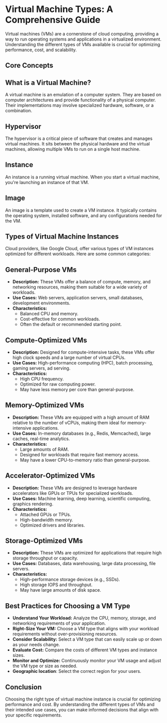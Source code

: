 # Virtual Machine Types: A Comprehensive Guide

Virtual machines (VMs) are a cornerstone of cloud computing, providing a way to run operating systems and applications in a virtualized environment. Understanding the different types of VMs available is crucial for optimizing performance, cost, and scalability.

## **Core Concepts**

## **What is a Virtual Machine?**

A virtual machine is an emulation of a computer system. They are based on computer architectures and provide functionality of a physical computer. Their implementations may involve specialized hardware, software, or a combination.

## **Hypervisor**

The hypervisor is a critical piece of software that creates and manages virtual machines. It sits between the physical hardware and the virtual machines, allowing multiple VMs to run on a single host machine.

## **Instance**

An instance is a running virtual machine. When you start a virtual machine, you're launching an instance of that VM.

## **Image**

An image is a template used to create a VM instance. It typically contains the operating system, installed software, and any configurations needed for the VM.

## **Types of Virtual Machine Instances**

Cloud providers, like Google Cloud, offer various types of VM instances optimized for different workloads. Here are some common categories:

## **General-Purpose VMs**

* **Description:** These VMs offer a balance of compute, memory, and networking resources, making them suitable for a wide variety of workloads.
* **Use Cases:** Web servers, application servers, small databases, development environments.
* **Characteristics:**
  * Balanced CPU and memory.
  * Cost-effective for common workloads.
  * Often the default or recommended starting point.

## **Compute-Optimized VMs**

* **Description:** Designed for compute-intensive tasks, these VMs offer high clock speeds and a large number of virtual CPUs.
* **Use Cases:** High-performance computing (HPC), batch processing, gaming servers, ad serving.
* **Characteristics:**
  * High CPU frequency.
  * Optimized for raw computing power.
  * May have less memory per core than general-purpose.

## **Memory-Optimized VMs**

* **Description:** These VMs are equipped with a high amount of RAM relative to the number of vCPUs, making them ideal for memory-intensive applications.
* **Use Cases:** In-memory databases (e.g., Redis, Memcached), large caches, real-time analytics.
* **Characteristics:**
  * Large amounts of RAM.
  * Designed for workloads that require fast memory access.
  * May have a lower CPU-to-memory ratio than general-purpose.

## **Accelerator-Optimized VMs**

* **Description:** These VMs are designed to leverage hardware accelerators like GPUs or TPUs for specialized workloads.
* **Use Cases:** Machine learning, deep learning, scientific computing, graphics rendering.
* **Characteristics:**
  * Attached GPUs or TPUs.
  * High-bandwidth memory.
  * Optimized drivers and libraries.

## **Storage-Optimized VMs**

* **Description:** These VMs are optimized for applications that require high storage throughput or capacity.
* **Use Cases:** Databases, data warehousing, large data processing, file servers.
* **Characteristics:**
  * High-performance storage devices (e.g., SSDs).
  * High storage IOPS and throughput.
  * May have large amounts of disk space.

## **Best Practices for Choosing a VM Type**

* **Understand Your Workload:** Analyze the CPU, memory, storage, and networking requirements of your application.
* **Right-Size Your VM:** Choose a VM type that aligns with your workload requirements without over-provisioning resources.
* **Consider Scalability:** Select a VM type that can easily scale up or down as your needs change.
* **Evaluate Cost:** Compare the costs of different VM types and instance sizes.
* **Monitor and Optimize:** Continuously monitor your VM usage and adjust the VM type or size as needed.
* **Geographic location**: Select the correct region for your users.

## **Conclusion**

Choosing the right type of virtual machine instance is crucial for optimizing performance and cost. By understanding the different types of VMs and their intended use cases, you can make informed decisions that align with your specific requirements.
